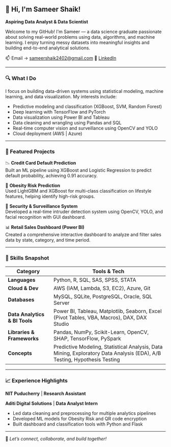 ## 👋 Hi, I'm Sameer Shaik!

 
**Aspiring Data Analyst & Data Scientist**

Welcome to my GitHub! I'm Sameer — a data science graduate passionate about solving real-world problems using data, algorithms, and machine learning. I enjoy turning messy datasets into meaningful insights and building end-to-end analytical solutions.

 
📫 Email → sameershaik2402@gmail.com  🔗 [LinkedIn](https://www.linkedin.com/in/sameer-shaik-data/)  

---

### 🔍 What I Do
I focus on building data-driven systems using statistical modeling, machine learning, and data visualization. My interests include:

- Predictive modeling and classification (XGBoost, SVM, Random Forest)
- Deep learning with TensorFlow and PyTorch
- Data visualization using Power BI and Tableau
- Data cleaning and wrangling using Pandas and SQL
- Real-time computer vision and surveillance using OpenCV and YOLO
- Cloud deployment (AWS | Azure)

---

### 🔧 Featured Projects

📉 **Credit Card Default Prediction**  
Built an ML pipeline using XGBoost and Logistic Regression to predict default probability, achieving 0.91 accuracy.

🧠 **Obesity Risk Prediction**  
Used LightGBM and XGBoost for multi-class classification on lifestyle features, helping identify high-risk groups.

🔐 **Security & Surveillance System**  
Developed a real-time intruder detection system using OpenCV, YOLO, and facial recognition with GUI dashboard.

📊 **Retail Sales Dashboard (Power BI)**  
Created a comprehensive interactive dashboard to analyze and filter sales data by state, category, and time period.

---

### 🧠 Skills Snapshot

| Category        | Tools & Tech |
|----------------|--------------|
| **Languages**   | Python, R, SQL, SAS, SPSS, STATA|
| **Cloud & Dev** | AWS (IAM, Lambda, S3, EC2), Azure, Git|
| **Databases**   | MySQL, SQLite, PostgreSQL, Oracle, SQL Server |
| **Data Analytics & BI Tools** | Power BI, Tableau, Matplotlib, Seaborn, Excel (Pivot Tables, VBA, Macros), DAX, DAX Studio|
| **Libraries & Frameworks** | Pandas, NumPy, Scikit-Learn, OpenCV, SHAP, TensorFlow, PySpark |
| **Concepts** | Predictive Modeling, Statistical Analysis, Data Mining, Exploratory Data Analysis (EDA), A/B Testing, Hypothesis Testing |

---

### 📈 Experience Highlights

**NIT Puducherry** | **Research Assistant** 

**Aditi Digital Solutions** | **Data Analyst Intern**  
- Led data cleaning and preprocessing for multiple analytics pipelines  
- Developed ML models for Obesity Risk and QR code encryption  
- Built dashboard and classification tools with Python and Flask
---

🔁 *Let’s connect, collaborate, and build together!*
